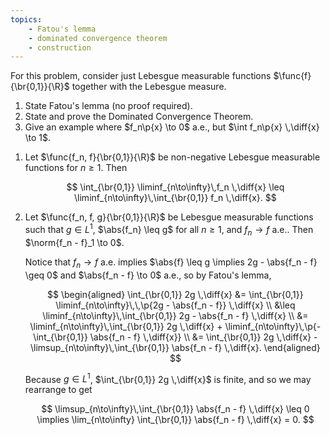 ```yaml
---
topics:
    - Fatou's lemma
    - dominated convergence theorem
    - construction
---
```


<problem>

For this problem, consider just Lebesgue measurable functions $\func{f}{\br{0,1}}{\R}$ together with the Lebesgue measure.

1. State Fatou's lemma (no proof required).
2. State and prove the Dominated Convergence Theorem.
3. Give an example where $f_n\p{x} \to 0$ a.e., but $\int f_n\p{x} \,\diff{x} \to 1$.

</problem>

<solution>

1. Let $\func{f_n, f}{\br{0,1}}{\R}$ be non-negative Lebesgue measurable functions for $n \geq 1$. Then

    $$
    \int_{\br{0,1}} \liminf_{n\to\infty}\,f_n \,\diff{x} \leq \liminf_{n\to\infty}\,\int_{\br{0,1}} f_n \,\diff{x}.
    $$

2. Let $\func{f_n, f, g}{\br{0,1}}{\R}$ be Lebesgue measurable functions such that $g \in L^1$, $\abs{f_n} \leq g$ for all $n \geq 1$, and $f_n \to f$ a.e.. Then $\norm{f_n - f}_1 \to 0$.

    Notice that $f_n \to f$ a.e. implies $\abs{f} \leq g \implies 2g - \abs{f_n - f} \geq 0$ and $\abs{f_n - f} \to 0$ a.e., so by Fatou's lemma,

    $$
    \begin{aligned}
        \int_{\br{0,1}} 2g \,\diff{x}
            &= \int_{\br{0,1}} \liminf_{n\to\infty}\,\,\p{2g - \abs{f_n - f}}  \,\diff{x} \\
            &\leq \liminf_{n\to\infty}\,\int_{\br{0,1}} 2g - \abs{f_n - f} \,\diff{x} \\
            &= \liminf_{n\to\infty}\,\int_{\br{0,1}} 2g \,\diff{x} + \liminf_{n\to\infty}\,\p{-\int_{\br{0,1}} \abs{f_n - f} \,\diff{x}} \\
            &= \int_{\br{0,1}} 2g \,\diff{x} - \limsup_{n\to\infty}\,\int_{\br{0,1}} \abs{f_n - f} \,\diff{x}.
    \end{aligned}
    $$

    Because $g \in L^1$, $\int_{\br{0,1}} 2g \,\diff{x}$ is finite, and so we may rearrange to get

    $$
    \limsup_{n\to\infty}\,\int_{\br{0,1}} \abs{f_n - f} \,\diff{x} \leq 0
    \implies \lim_{n\to\infty} \int_{\br{0,1}} \abs{f_n - f} \,\diff{x} = 0.
    $$

</solution>
